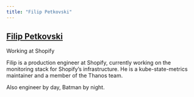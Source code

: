 ```yaml
---
title: "Filip Petkovski"
---
```

## [Filip Petkovski](https://twitter.com/fpetkovsky)

Working at Shopify

Filip is a production engineer at Shopify, currently working on the monitoring stack for Shopify’s infrastructure. He is a kube-state-metrics maintainer and a member of the Thanos team.

Also engineer by day, Batman by night.
